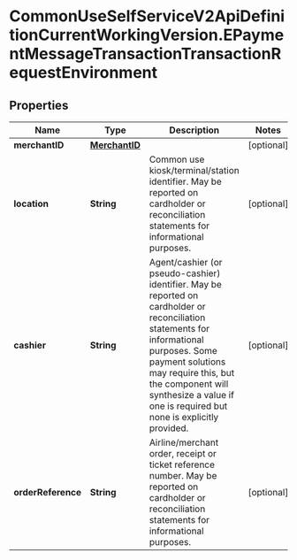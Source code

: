 # CommonUseSelfServiceV2ApiDefinitionCurrentWorkingVersion.EPaymentMessageTransactionTransactionRequestEnvironment

## Properties
Name | Type | Description | Notes
------------ | ------------- | ------------- | -------------
**merchantID** | [**MerchantID**](MerchantID.md) |  | [optional] 
**location** | **String** | Common use kiosk/terminal/station identifier. May be reported on cardholder or reconciliation statements for informational purposes. | [optional] 
**cashier** | **String** | Agent/cashier (or pseudo-cashier) identifier. May be reported on cardholder or reconciliation statements for informational purposes. Some payment solutions may require this, but the component will synthesize a value if one is required but none is explicitly provided. | [optional] 
**orderReference** | **String** | Airline/merchant order, receipt or ticket reference number. May be reported on cardholder or reconciliation statements for informational purposes. | [optional] 
